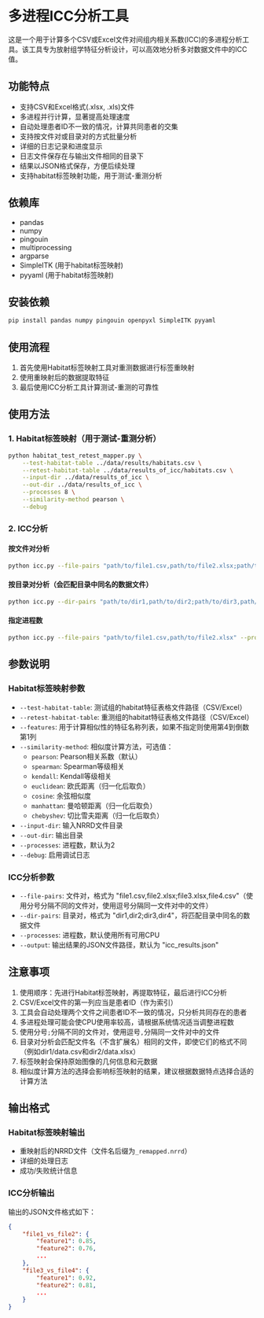 # 多进程ICC分析工具

这是一个用于计算多个CSV或Excel文件对间组内相关系数(ICC)的多进程分析工具。该工具专为放射组学特征分析设计，可以高效地分析多对数据文件中的ICC值。

## 功能特点

- 支持CSV和Excel格式(.xlsx, .xls)文件
- 多进程并行计算，显著提高处理速度
- 自动处理患者ID不一致的情况，计算共同患者的交集
- 支持按文件对或目录对的方式批量分析
- 详细的日志记录和进度显示
- 日志文件保存在与输出文件相同的目录下
- 结果以JSON格式保存，方便后续处理
- 支持habitat标签映射功能，用于测试-重测分析

## 依赖库

- pandas
- numpy
- pingouin
- multiprocessing
- argparse
- SimpleITK (用于habitat标签映射)
- pyyaml (用于habitat标签映射)

## 安装依赖

```bash
pip install pandas numpy pingouin openpyxl SimpleITK pyyaml
```

## 使用流程

1. 首先使用Habitat标签映射工具对重测数据进行标签重映射
2. 使用重映射后的数据提取特征
3. 最后使用ICC分析工具计算测试-重测的可靠性

## 使用方法

### 1. Habitat标签映射（用于测试-重测分析）

```bash
python habitat_test_retest_mapper.py \
    --test-habitat-table ../data/results/habitats.csv \
    --retest-habitat-table ../data/results_of_icc/habitats.csv \
    --input-dir ../data/results_of_icc \
    --out-dir ../data/results_of_icc \
    --processes 8 \
    --similarity-method pearson \
    --debug
```

### 2. ICC分析

#### 按文件对分析

```bash
python icc.py --file-pairs "path/to/file1.csv,path/to/file2.xlsx;path/to/file3.xlsx,path/to/file4.csv" --output results.json
```

#### 按目录对分析（会匹配目录中同名的数据文件）

```bash
python icc.py --dir-pairs "path/to/dir1,path/to/dir2;path/to/dir3,path/to/dir4" --output results.json
```

#### 指定进程数

```bash
python icc.py --file-pairs "path/to/file1.csv,path/to/file2.xlsx" --processes 4 --output results.json
```

## 参数说明

### Habitat标签映射参数
- `--test-habitat-table`: 测试组的habitat特征表格文件路径（CSV/Excel）
- `--retest-habitat-table`: 重测组的habitat特征表格文件路径（CSV/Excel）
- `--features`: 用于计算相似性的特征名称列表，如果不指定则使用第4到倒数第1列
- `--similarity-method`: 相似度计算方法，可选值：
  - `pearson`: Pearson相关系数（默认）
  - `spearman`: Spearman等级相关
  - `kendall`: Kendall等级相关
  - `euclidean`: 欧氏距离（归一化后取负）
  - `cosine`: 余弦相似度
  - `manhattan`: 曼哈顿距离（归一化后取负）
  - `chebyshev`: 切比雪夫距离（归一化后取负）
- `--input-dir`: 输入NRRD文件目录
- `--out-dir`: 输出目录
- `--processes`: 进程数，默认为2
- `--debug`: 启用调试日志

### ICC分析参数
- `--file-pairs`: 文件对，格式为 "file1.csv,file2.xlsx;file3.xlsx,file4.csv"（使用分号分隔不同的文件对，使用逗号分隔同一文件对中的文件）
- `--dir-pairs`: 目录对，格式为 "dir1,dir2;dir3,dir4"，将匹配目录中同名的数据文件
- `--processes`: 进程数，默认使用所有可用CPU
- `--output`: 输出结果的JSON文件路径，默认为 "icc_results.json"

## 注意事项

1. 使用顺序：先进行Habitat标签映射，再提取特征，最后进行ICC分析
2. CSV/Excel文件的第一列应当是患者ID（作为索引）
3. 工具会自动处理两个文件之间患者ID不一致的情况，只分析共同存在的患者
4. 多进程处理可能会使CPU使用率较高，请根据系统情况适当调整进程数
5. 使用分号`;`分隔不同的文件对，使用逗号`,`分隔同一文件对中的文件
6. 目录对分析会匹配文件名（不含扩展名）相同的文件，即使它们的格式不同（例如dir1/data.csv和dir2/data.xlsx）
7. 标签映射会保持原始图像的几何信息和元数据
8. 相似度计算方法的选择会影响标签映射的结果，建议根据数据特点选择合适的计算方法

## 输出格式

### Habitat标签映射输出
- 重映射后的NRRD文件（文件名后缀为`_remapped.nrrd`）
- 详细的处理日志
- 成功/失败统计信息

### ICC分析输出
输出的JSON文件格式如下：

```json
{
    "file1_vs_file2": {
        "feature1": 0.85,
        "feature2": 0.76,
        ...
    },
    "file3_vs_file4": {
        "feature1": 0.92,
        "feature2": 0.81,
        ...
    }
}
``` 